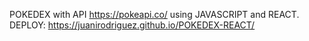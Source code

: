 POKEDEX with API https://pokeapi.co/ using JAVASCRIPT and REACT.
DEPLOY: https://juanirodriguez.github.io/POKEDEX-REACT/
